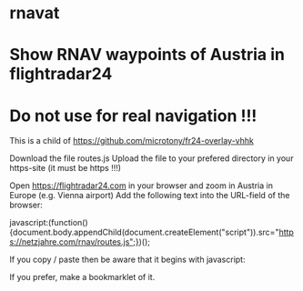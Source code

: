# rnavat
# Show RNAV waypoints of Austria in flightradar24
# Do not use for real navigation !!!


This is a child of
https://github.com/microtony/fr24-overlay-vhhk


Download the file routes.js
Upload the file to your prefered directory in your https-site (it must be https !!!)


Open https://flightradar24.com in your browser and zoom in Austria in Europe (e.g. Vienna airport)
Add the following text into the URL-field of the browser:

javascript:(function(){document.body.appendChild(document.createElement("script")).src="https://netzjahre.com/rnav/routes.js";})();

If you copy / paste then be aware that it begins with
javascript:


If you prefer, make a bookmarklet of it.
